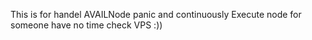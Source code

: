 This is for handel AVAILNode panic and continuously Execute node for someone have no time check VPS  :))
